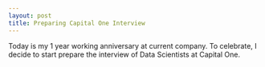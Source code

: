 ```yaml
---
layout: post
title: Preparing Capital One Interview
---
```


Today is my 1 year working anniversary at current company. To celebrate, I decide to start prepare the interview of Data Scientists at Capital One.

